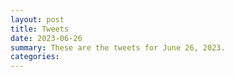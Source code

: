 ```yaml
---
layout: post
title: Tweets
date: 2023-06-26
summary: These are the tweets for June 26, 2023.
categories:
---
```


